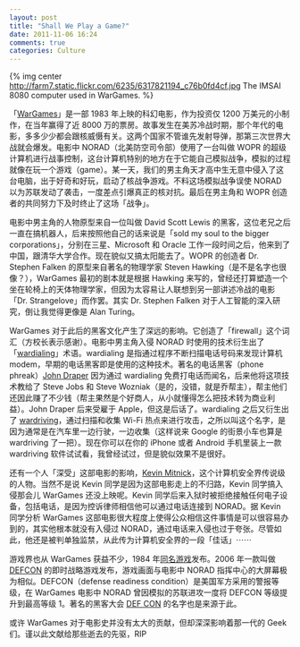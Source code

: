 ```yaml
---
layout: post
title: "Shall We Play a Game?"
date: 2011-11-06 16:24
comments: true
categories: Culture
---
```


{% img center http://farm7.static.flickr.com/6235/6317821194_c76b0fd4cf.jpg The IMSAI 8080 computer used in WarGames. %}

「[WarGames](http://www.imdb.com/title/tt0086567/)」是一部 1983 年上映的科幻电影，作为投资仅 1200 万美元的小制作，在当年赢得了近 8000 万的票房。故事发生在美苏冷战时期，那个年代的电影，多多少少都会跟核威慑有关。这两个国家不管谁先发射导弹，那第三次世界大战就会爆发。电影中 NORAD（北美防空司令部）使用了一台叫做 WOPR 的超级计算机进行战事控制，这台计算机特别的地方在于它能自己模拟战争，模拟的过程就像在玩一个游戏（game）。某一天，我们的男主角天才高中生无意中侵入了这台电脑，出于好奇和好玩，启动了核战争游戏。不料这场模拟战争误使 NORAD 以为苏联发动了袭击，一度差点引爆真正的核对抗。最后在男主角和 WOPR 创造者的共同努力下及时终止了这场「战争」。

电影中男主角的人物原型来自一位叫做 David Scott Lewis 的黑客，这位老兄之后一直在搞机器人，后来按照他自己的话来说是「sold my soul to the bigger corporations」，分别在三星、Microsoft 和 Oracle 工作一段时间之后，他来到了中国，跟清华大学合作。现在貌似又搞太阳能去了。WOPR 的创造者 Dr. Stephen Falken 的原型来自著名的物理学家 Steven Hawking（是不是名字也很像？），WarGames 最初的剧本就是根据 Hawking 来写的，曾经还打算塑造一个坐在轮椅上的天体物理学家，但因为太容易让人联想到另一部讲述冷战的电影「Dr. Strangelove」而作罢。其实 Dr. Stephen Falken 对于人工智能的深入研究，倒让我觉得更像是 Alan Turing。

WarGames 对于此后的黑客文化产生了深远的影响。它创造了「firewall」这个词汇（方校长表示感谢）。电影中男主角入侵 NORAD 时使用的技术衍生出了「[wardialing](http://en.wikipedia.org/wiki/War_dialing)」术语。wardialing 是指通过程序不断扫描电话号码来发现计算机 modem，早期的电话黑客即是使用的这种技术。著名的电话黑客（phone phreak）[John Draper](http://en.wikipedia.org/wiki/John_Draper) 因为通过 wardialing 免费打电话而闻名，后来他将这项技术教给了 Steve Jobs 和 Steve Wozniak（是的，没错，就是乔帮主），帮主他们还因此赚了不少钱（帮主果然是个好商人，从小就懂得怎么把技术转为商业利益）。John Draper 后来受雇于 Apple，但这是后话了。wardialing 之后又衍生出了 [wardriving](http://en.wikipedia.org/wiki/Wardriving)，通过扫描和收集 Wi-Fi 热点来进行攻击，之所以叫这个名字，是因为通常是在汽车里一边行驶，一边收集（这样说来 Google 的街景小车也算是 wardriving 了一把）。现在你可以在你的 iPhone 或者 Android 手机里装上一款 wardriving 软件试试看，我曾经试过，但是貌似效果不是很好。

还有一个人「深受」这部电影的影响，[Kevin Mitnick](http://en.wikipedia.org/wiki/Kevin_Mitnick)，这个计算机安全界传说级的人物。当然不是说 Kevin 同学是因为这部电影走上的不归路，Kevin 同学搞入侵那会儿 WarGames 还没上映呢。Kevin 同学后来入狱时被拒绝接触任何电子设备，包括电话，是因为控诉律师相信他可以通过电话连接到 NORAD。据 Kevin 同学分析 WarGames 这部电影很大程度上使得公众相信这件事情是可以很容易办到的，其实他根本就没有入侵过 NORAD，通过电话来入侵也过于夸张。尽管如此，他还是被判单独监禁，从此传为计算机安全界的一段「佳话」⋯⋯

游戏界也从 WarGames 获益不少，1984 年[同名游戏][]发布。2006 年一款叫做 [DEFCON][] 的即时战略游戏发布，游戏画面与电影中 NORAD 指挥中心的大屏幕极为相似。DEFCON（defense readiness condition）是美国军方采用的警报等级，在 WarGames 电影中 NORAD 曾因模拟的苏联进攻一度将 DEFCON 等级提升到最高等级 1。著名的黑客大会 [DEF CON](https://www.defcon.org/) 的名字也是来源于此。

或许 WarGames 对于电影史并没有太大的贡献，但却深深影响着那一代的 Geek 们。谨以此文献给那些逝去的先驱，RIP

[同名游戏]: http://en.wikipedia.org/wiki/WarGames_(video_game)
[DEFCON]: http://en.wikipedia.org/wiki/Defcon_(video_game)
